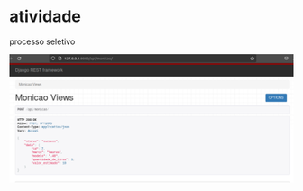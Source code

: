 # atividade
processo seletivo


![api return](https://github.com/maiscelo/atividade/blob/master/Captura%20de%20tela%20de%202022-05-12%2012-32-57.png)
